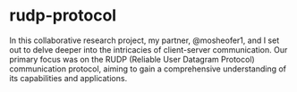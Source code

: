 # rudp-protocol
In this collaborative research project, my partner, @mosheofer1, and I set out to delve deeper into the intricacies of client-server communication. Our primary focus was on the RUDP (Reliable User Datagram Protocol) communication protocol, aiming to gain a comprehensive understanding of its capabilities and applications.
